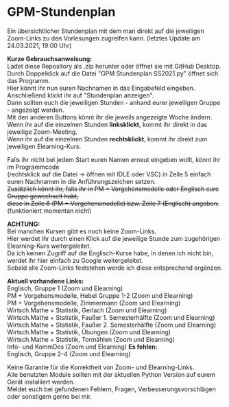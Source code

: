 # GPM-Stundenplan
Ein übersichtlicher Stundenplan mit dem man direkt auf die jeweiligen Zoom-Links zu den Vorlesungen zugreifen kann. (letztes Update am 24.03.2021, 19:00 Uhr)

**Kurze Gebrauchsanweisung:**\
Ladet diese Repository als .zip herunter oder öffnet sie mit GitHub Desktop.\
Durch Doppelklick auf die Datei "GPM Stundenplan SS2021.py" öffnet sich das Programm.\
Hier könnt ihr nun euren Nachnamen in das Eingabefeld eingeben.\
Anschließend klickt ihr auf "Stundenplan anzeigen".\
Dann sollten euch die jeweiligen Stunden - anhand eurer jeweiligen Gruppe - angezeigt werden.\
Mit den anderen Buttons könnt ihr die jeweils angezeigte Woche ändern.\
Wenn ihr auf die einzelnen Stunden **linksklickt**, kommt ihr direkt in das jeweilige Zoom-Meeting.\
Wenn ihr auf die einzelnen Stunden **rechtsklickt**, kommt ihr direkt zum jeweiligen Elearning-Kurs.

Falls ihr nicht bei jedem Start euren Namen erneut eingeben wollt, könnt ihr im Programmcode\
(rechtsklick auf die Datei -> öffnen mit IDLE oder VSC) in Zeile 5 einfach\
euren Nachnamen in die Anführungszeichen setzen.\
~~Zusätzlich könnt ihr, falls ihr in PM + Vorgehensmodelle oder Englisch eure Gruppe gewechselt habt,\
diese in Zeile 6 (PM + Vorgehensmodelle) bzw. Zeile 7 (Englisch) angeben.~~ (funktioniert momentan nicht)

**ACHTUNG:**\
Bei manchen Kursen gibt es noch keine Zoom-Links.\
Hier werdet ihr durch einen Klick auf die jeweilige Stunde zum zugehörigen Elearning-Kurs weitergeleitet.\
Da ich keinen Zugriff auf die Englisch-Kurse habe, in denen ich nicht bin, werdet ihr hier einfach zu Google weitergeleitet.\
Sobald alle Zoom-Links feststehen werde ich diese entsprechend ergänzen.

**Aktuell vorhandene Links:**\
Englisch, Gruppe 1 (Zoom und Elearning)\
PM + Vorgehensmodelle, Hebel Gruppe 1-2 (Zoom und Elearning)\
PM + Vorgehensmodelle, Zimmermann (Zoom und Elearning)
Wirtsch.Mathe + Statistik, Gerlach (Zoom und Elearning)\
Wirtsch.Mathe + Statistik, Faußer 1. Semesterhälfte (Zoom und Elearning)\
Wirtsch.Mathe + Statistik, Faußer 2. Semesterhälfte (Zoom und Elearning)\
Wirtsch.Mathe + Statistik, Übungen (Zoom und Elearning)\
Wirtsch.Mathe + Statistik, Tormählen (Zoom und Elearning)\
Info- und KommDes (Zoom und Elearning)
**Es fehlen:**\
Englisch, Gruppe 2-4 (Zoom und Elearning)

Keine Garantie für die Korrektheit von Zoom- und Elearning-Links.\
Alle benutzten Module sollten mit der aktuellen Python Version auf eurem Gerät installiert werden.\
Meldet euch bei gefundenen Fehlern, Fragen, Verbesserungsvorschlägen oder sonstigem gerne bei mir.
